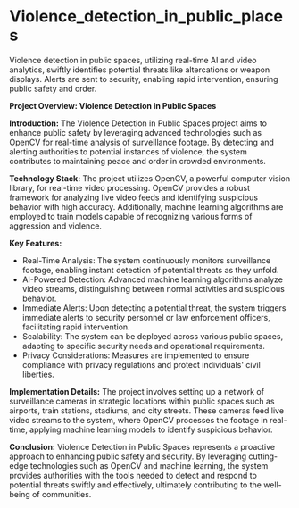 # Violence_detection_in_public_places
Violence detection in public spaces, utilizing real-time AI and video analytics, swiftly identifies potential threats like altercations or weapon displays. Alerts are sent to security, enabling rapid intervention, ensuring public safety and order.

**Project Overview: Violence Detection in Public Spaces**

**Introduction:**
The Violence Detection in Public Spaces project aims to enhance public safety by leveraging advanced technologies such as OpenCV for real-time analysis of surveillance footage. By detecting and alerting authorities to potential instances of violence, the system contributes to maintaining peace and order in crowded environments.

**Technology Stack:**
The project utilizes OpenCV, a powerful computer vision library, for real-time video processing. OpenCV provides a robust framework for analyzing live video feeds and identifying suspicious behavior with high accuracy. Additionally, machine learning algorithms are employed to train models capable of recognizing various forms of aggression and violence.

**Key Features:**
- Real-Time Analysis: The system continuously monitors surveillance footage, enabling instant detection of potential threats as they unfold.
- AI-Powered Detection: Advanced machine learning algorithms analyze video streams, distinguishing between normal activities and suspicious behavior.
- Immediate Alerts: Upon detecting a potential threat, the system triggers immediate alerts to security personnel or law enforcement officers, facilitating rapid intervention.
- Scalability: The system can be deployed across various public spaces, adapting to specific security needs and operational requirements.
- Privacy Considerations: Measures are implemented to ensure compliance with privacy regulations and protect individuals' civil liberties.

**Implementation Details:**
The project involves setting up a network of surveillance cameras in strategic locations within public spaces such as airports, train stations, stadiums, and city streets. These cameras feed live video streams to the system, where OpenCV processes the footage in real-time, applying machine learning models to identify suspicious behavior.

**Conclusion:**
Violence Detection in Public Spaces represents a proactive approach to enhancing public safety and security. By leveraging cutting-edge technologies such as OpenCV and machine learning, the system provides authorities with the tools needed to detect and respond to potential threats swiftly and effectively, ultimately contributing to the well-being of communities.
